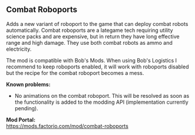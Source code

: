 ## Combat Roboports
Adds a new variant of roboport to the game that can deploy combat robots automatically.
Combat roboports are a lategame tech requiring utility science packs and are expensive, but in return they have long effective range and high damage. They use both combat robots as ammo and electricity.

The mod is compatible with Bob's Mods. When using Bob's Logistics I recommend to keep roboports enabled, it will work with roboports disabled but the recipe for the combat roboport becomes a mess.

**Known problems:**
- No animations on the combat roboport. This will be resolved as soon as the functionality is added to the modding API (implementation currently pending).

**Mod Portal:**  
https://mods.factorio.com/mod/combat-roboports

